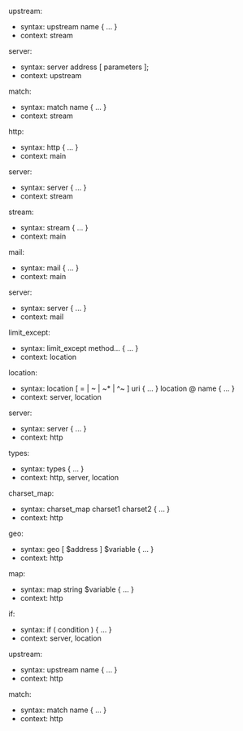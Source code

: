 upstream:
  - syntax: upstream name { ... }
  - context: stream

server:
  - syntax: server address [ parameters ];
  - context: upstream

match:
  - syntax: match name { ... }
  - context: stream

http:
  - syntax: http { ... }
  - context: main

server:
  - syntax: server { ... }
  - context: stream

stream:
  - syntax: stream { ... }
  - context: main

mail:
  - syntax: mail { ... }
  - context: main

server:
  - syntax: server { ... }
  - context: mail

limit_except:
  - syntax: limit_except method... { ... }
  - context: location

location:
  - syntax: location [ = | ~ | ~* | ^~ ] uri { ... } location @ name { ... }
  - context: server, location

server:
  - syntax: server { ... }
  - context: http

types:
  - syntax: types { ... }
  - context: http, server, location

charset_map:
  - syntax: charset_map charset1 charset2 { ... }
  - context: http

geo:
  - syntax: geo [ $address ] $variable { ... }
  - context: http

map:
  - syntax: map string $variable { ... }
  - context: http

if:
  - syntax: if ( condition ) { ... }
  - context: server, location

upstream:
  - syntax: upstream name { ... }
  - context: http

match:
  - syntax: match name { ... }
  - context: http

